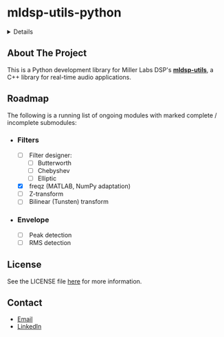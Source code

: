 <!-- PROJECT LOGO -->

# mldsp-utils-python

<!-- TABLE OF CONTENTS -->
<details>
  <ol>
    <li>
      <a href="#about-the-project">About The Project</a>
    </li>
    <li><a href="#roadmap">Roadmap</a></li>
    <li><a href="#license">License</a></li>
    <li><a href="#contact">Contact</a></li>
  </ol>
</details>

<!-- ABOUT THE PROJECT -->
## About The Project
This is a Python development library for Miller Labs DSP's [**mldsp-utils**](https://github.com/zacharyianmiller/mldsp-utils), a C++ library for real-time audio applications. 

<!-- ROADMAP -->
## Roadmap
The following is a running list of ongoing modules with marked complete / incomplete submodules:
- ### **Filters**
  - [ ] <spec> Filter designer:</spec>
    - [ ] Butterworth
    - [ ] Chebyshev
    - [ ] Elliptic
  - [x] <spec> freqz (MATLAB, NumPy adaptation)</spec>
  - [ ] <spec> Z-transform</spec>
  - [ ] <spec> Bilinear (Tunsten) transform</spec>

- ### **Envelope**
  - [ ] <spec> Peak detection</spec>
  - [ ] <spec> RMS detection</spec>

<!-- LICENSE -->
## License
See the LICENSE file [here](https://github.com/zacharyianmiller/mldsp-utils-python/blob/main/LICENSE) for more information.

<!-- CONTACT -->
## Contact
- [Email](https://mail.google.com/mail/?view=cm&fs=1&to=zacharyianmiller1@gmail.com&su=Inquiry)
- [LinkedIn]()
